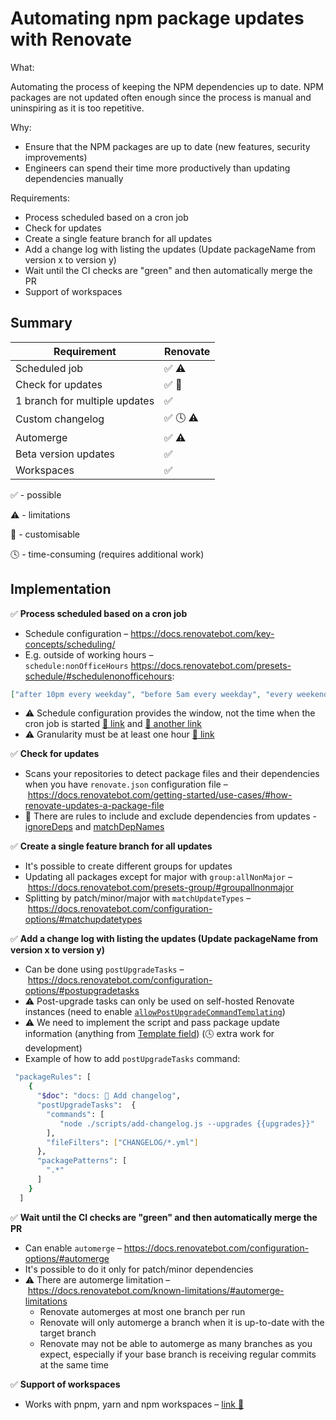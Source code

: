 # Automating npm package updates with Renovate

What:

Automating the process of keeping the NPM dependencies up to date. NPM packages are not updated often enough since the process is manual and uninspiring as it is too repetitive.

Why:

- Ensure that the NPM packages are up to date (new features, security improvements)
- Engineers can spend their time more productively than updating dependencies manually

Requirements:

- Process scheduled based on a cron job
- Check for updates
- Create a single feature branch for all updates
- Add a change log with listing the updates (Update packageName from version x to version y)
- Wait until the CI checks are "green" and then automatically merge the PR
- Support of workspaces

## Summary

| Requirement                   | Renovate |
| ----------------------------- | -------- |
| Scheduled job                 | ✅ ⚠️    |
| Check for updates             | ✅ 🚀    |
| 1 branch for multiple updates | ✅       |
| Custom changelog              | ✅ 🕓 ⚠️ |
| Automerge                     | ✅ ⚠️    |
| Beta version updates          | ✅       |
| Workspaces                    | ✅       |

✅ - possible

⚠️ - limitations

🚀 - customisable

🕓 - time-consuming (requires additional work)

## Implementation

✅ **Process scheduled based on a cron job**

- Schedule configuration – https://docs.renovatebot.com/key-concepts/scheduling/
- E.g. outside of working hours – `schedule:nonOfficeHours` https://docs.renovatebot.com/presets-schedule/#schedulenonofficehours:

```json
["after 10pm every weekday", "before 5am every weekday", "every weekend"]
```

- ⚠️ Schedule configuration provides the window, not the time when the cron job is started [🔗 link](https://docs.renovatebot.com/key-concepts/scheduling/#in-repository-schedule-configuration:~:text=Be%20sure%20to%20schedule%20enough%20time%20for%20Renovate%20to%20process%20your%20repository.%20Do%20not%20set%20schedules%20like%20%22Run%20Renovate%20for%20an%20hour%20each%20Sunday%22%20as%20you%20will%20run%20into%20problems.) and [🔗 another link](https://docs.renovatebot.com/known-limitations/#timeschedule-based-limitations)
- ⚠️ Granularity must be at least one hour [🔗 link](https://docs.renovatebot.com/key-concepts/scheduling/#:~:text=Renovate%20does%20not%20support%20scheduled%20minutes%20or%20%22at%20an%20exact%20time%22%20granularity.%20Granularity%20must%20be%20at%20least%20one%20hour)

✅ **Check for updates**

- Scans your repositories to detect package files and their dependencies when you have `renovate.json` configuration file – https://docs.renovatebot.com/getting-started/use-cases/#how-renovate-updates-a-package-file
- 🚀 There are rules to include and exclude dependencies from updates - [ignoreDeps](https://docs.renovatebot.com/configuration-options/#ignoredeps) and [matchDepNames](https://docs.renovatebot.com/configuration-options/#matchdepnames)

✅ **Create a single feature branch for all updates**

- It's possible to create different groups for updates
- Updating all packages except for major with `group:allNonMajor` – https://docs.renovatebot.com/presets-group/#groupallnonmajor
- Splitting by patch/minor/major with `matchUpdateTypes` – https://docs.renovatebot.com/configuration-options/#matchupdatetypes

✅ **Add a change log with listing the updates (Update packageName from version x to version y)**

- Can be done using `postUpgradeTasks` – https://docs.renovatebot.com/configuration-options/#postupgradetasks
- ⚠️ Post-upgrade tasks can only be used on self-hosted Renovate instances (need to enable [`allowPostUpgradeCommandTemplating`](https://docs.renovatebot.com/self-hosted-configuration/#allowpostupgradecommandtemplating))
- ⚠️ We need to implement the script and pass package update information (anything from [Template field](https://docs.renovatebot.com/templates/#template-fields)) (🕓 extra work for development)
- Example of how to add `postUpgradeTasks` command:

```bash
 "packageRules": [
    {
      "$doc": "docs: 📄 Add changelog",
      "postUpgradeTasks":  {
        "commands": [
           "node ./scripts/add-changelog.js --upgrades {{upgrades}}"
        ],
        "fileFilters": ["CHANGELOG/*.yml"]
      },
      "packagePatterns": [
        ".*"
      ]
    }
  ]
```

✅ **Wait until the CI checks are "green" and then automatically merge the PR**

- Can enable `automerge` – https://docs.renovatebot.com/configuration-options/#automerge
- It's possible to do it only for patch/minor dependencies
- ⚠️ There are automerge limitation – https://docs.renovatebot.com/known-limitations/#automerge-limitations
  - Renovate automerges at most one branch per run
  - Renovate will only automerge a branch when it is up-to-date with the target branch
  - Renovate may not be able to automerge as many branches as you expect, especially if your base branch is receiving regular commits at the same time

✅ **Support of workspaces**

- Works with pnpm, yarn and npm workspaces – [link 🔗](https://github.com/renovatebot/renovate/pull/20420)
